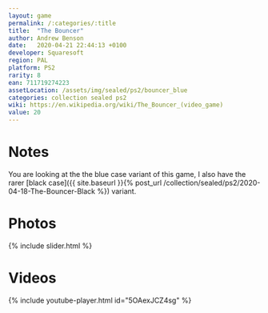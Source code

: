 ```yaml
---
layout: game
permalink: /:categories/:title
title:  "The Bouncer"
author: Andrew Benson
date:   2020-04-21 22:44:13 +0100
developer: Squaresoft
region: PAL
platform: PS2
rarity: 8
ean: 711719274223
assetLocation: /assets/img/sealed/ps2/bouncer_blue
categories: collection sealed ps2
wiki: https://en.wikipedia.org/wiki/The_Bouncer_(video_game)
value: 20
---
```


# Notes

You are looking at the the blue case variant of this game, I also have the rarer 
[black case]({{ site.baseurl }}{% post_url /collection/sealed/ps2/2020-04-18-The-Bouncer-Black %}) variant.

# Photos

{% include slider.html %}

# Videos
{% include youtube-player.html id="5OAexJCZ4sg" %}
